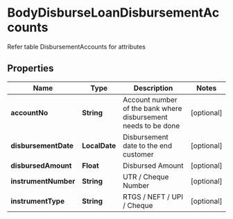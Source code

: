 

# BodyDisburseLoanDisbursementAccounts

Refer table DisbursementAccounts for attributes

## Properties

Name | Type | Description | Notes
------------ | ------------- | ------------- | -------------
**accountNo** | **String** | Account number of the bank where disbursement needs to be done |  [optional]
**disbursementDate** | **LocalDate** | Disbursement date to the end customer |  [optional]
**disbursedAmount** | **Float** | Disbursed Amount |  [optional]
**instrumentNumber** | **String** | UTR / Cheque Number |  [optional]
**instrumentType** | **String** | RTGS / NEFT / UPI / Cheque |  [optional]



